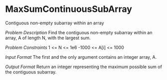 # MaxSumContinuousSubArray
Contiguous non-empty subarray within an array

*Problem Description*
Find the contiguous non-empty subarray within an array, A of length N, with the largest sum.

*Problem Constraints*
1 <= N <= 1e6
-1000 <= A[i] <= 1000

*Input Format*
The first and the only argument contains an integer array, A.

*Output Format*
Return an integer representing the maximum possible sum of the contiguous subarray.
